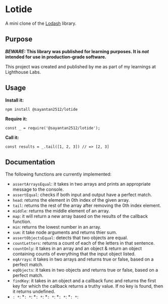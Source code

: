 # Lotide

A mini clone of the [Lodash](https://lodash.com) library.

## Purpose

**_BEWARE:_ This library was published for learning purposes. It is _not_ intended for use in production-grade software.**

This project was created and published by me as part of my learnings at Lighthouse Labs. 

## Usage

**Install it:**

`npm install @sayantan2512/lotide`

**Require it:**

`const _ = require('@sayantan2512/lotide');`

**Call it:**

`const results = _.tail([1, 2, 3]) // => [2, 3]`

## Documentation

The following functions are currently implemented:

* `assertArraysEqual`: it takes in two arrays and prints an appropriate message to the console.
* `assertEqual`: checks if both input and output have a perfect match.
* `head`: returns the element in 0th index of the given array.
* `tail`: returns the rest of the array after removing the 0th index element.
* `middle`: returns the middle element of an array.
* `map`: it will return a new array based on the results of the callback function.
* `min`: returns the lowest number in an array.
* `sum`: it take node arguments and returns thier sum.
* `assertObjectsEqual`: detects that two objects are equal.
* `countLetters`: returns a count of each of the letters in that sentence.
* `countOnly`: it takes in an array and an object & return an object containing counts of everything that the input object listed.
* `eqArrays`: it takes in two arrays and returns true or false, based on a perfect match.
* `eqObjects`: it takes in two objects and returns true or false, based on a perfect match.
* `findKey`: it takes in an object and a callback func and returns the first key for which the callback returns a truthy value. If no key is found, then it returns undefined.
* ``:
*``:
*``:
*``:
*``:
*``:
*``:
*``:
*``:
*``:
*``:
*``: